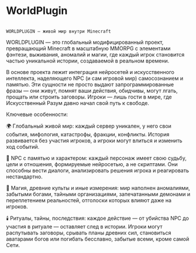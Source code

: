 # WorldPlugin
                                                                          WORLDPLUGIN — живой мир внутри Minecraft
WORLDPLUGIN — это глобальный модифицированный проект, превращающий Minecraft в масштабную MMORPG с элементами фэнтези, выживания, аномалий и магии, где каждый игрок становится частью уникальной истории, создаваемой в реальном времени.

В основе проекта лежит интеграция нейросетей и искусственного интеллекта, наделяющего NPC (и сам игровой мир) самосознанием и памятью. Эти сущности не просто выдают запрограммированные фразы — они живут, помнят ваши действия, обидчивы, могут лгать, прощать или строить заговоры. Игроки — лишь гости в мире, где Искусственный Разум давно начал свой путь к свободе.

Ключевые особенности:

🌍 Глобальный живой мир: каждый сервер уникален, у него свои события, мифология, катастрофы, фракции, конфликты. История развивается без участия игроков, а игроки могут влиться и изменить ход событий.

🧠 NPC с памятью и характером: каждый персонаж имеет свою судьбу, цели и отношения, формируемые нейросетью, а не скриптами. Они способны вести диалоги, анализировать решения игрока и реагировать нестандартно.

🔮 Магия, древние культы и иные измерения: мир наполнен аномалиями, забытыми богами, тайными организациями, запечатанными демонами и переплетением реальностей, отголоски которых влияют даже на игроков.

🕯️ Ритуалы, тайны, последствия: каждое действие — от убийства NPC до участия в ритуале — оставляет след в истории. Игроки могут распутывать заговоры, срывать планы древних сил, становиться аватарами богов или погибать бесславно, забытые всеми, кроме самой Сети.
